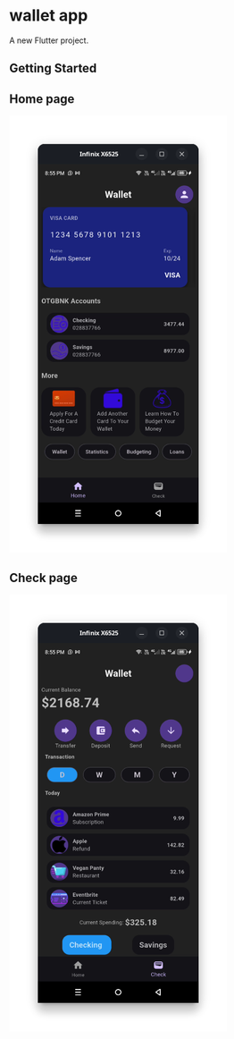 # wallet app

A new Flutter project.

## Getting Started

## Home page
![alt text](<Screenshot from 2024-12-06 20-55-07.png>)

## Check page
![alt text](<Screenshot from 2024-12-06 20-55-19.png>)
